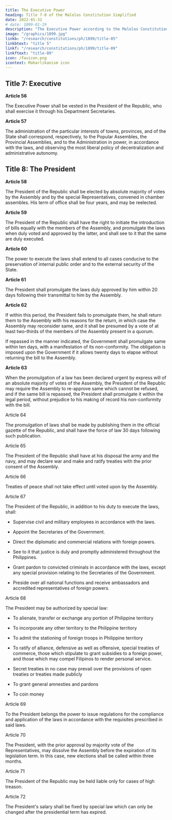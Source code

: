```yaml
---
title: The Executive Power
heading: Title 7-8 of the Malolos Constitution Simplified
date: 2022-01-31
# date: 1899-01-19
description: "The Executive Power according to the Malolos Constitution"
image: "/graphics/1899.jpg"
linkb: "/research/constitutions/ph/1899/title-05"
linkbtext: "title 5"
linkf: "/research/constitutions/ph/1899/title-09"
linkftext: "title-09"
icon: /favicon.png
icontext: Maharlikanism icon
---
```


## Title 7: Executive

**Article 56**

The Executive Power shall be vested in the President of the Republic, who shall exercise it through his Department Secretaries.


**Article 57**

The administration of the particular interests of towns, provinces, and of the State shall correspond, respectively, to the Popular Assembles, the Provincial Assemblies, and to the Administration in power, in accordance with the laws, and observing the most liberal policy of decentralization and administrative autonomy.


## Title 8: The President

**Article 58**

The President of the Republic shall be elected by absolute majority of votes by the Assembly and by the special Representatives, convened in chamber assembles. His term of office shall be four years, and may be reelected.


**Article 59**

The President of the Republic shall have the right to initiate the introduction of bills equally with the members of the Assembly, and promulgate the laws when duly voted and approved by the latter, and shall see to it that the same are duly executed.


**Article 60**

The power to execute the laws shall extend to all cases conducive to the preservation of internal public order and to the external security of the State.


**Article 61**

The President shall promulgate the laws duly approved by him within 20 days following their transmittal to him by the Assembly.


**Article 62**

If within this period, the President fails to promulgate them, he shall return them to the Assembly with his reasons for the return, in which case the Assembly may reconsider same, and it shall be presumed by a vote of at least two-thirds of the members of the Assembly present in a quorum. 

If repassed in the manner indicated, the Government shall promulgate same within ten days, with a manifestation of its non-conformity. The obligation is imposed upon the Government if it allows twenty days to elapse without returning the bill to the Assembly.


**Article 63**

When the promulgation of a law has been declared urgent by express will of an absolute majority of votes of the Assembly, the President of the Republic may require the Assembly to re-approve same which cannot be refused, and if the same bill is repassed, the President shall promulgate it within the legal period, without prejudice to his making of record his non-conformity with the bill.

Article 64

The promulgation of laws shall be made by publishing them in the official gazette of the Republic, and shall have the force of law 30 days following such publication.

Article 65

The President of the Republic shall have at his disposal the army and the navy, and may declare war and make and ratify treaties with the prior consent of the Assembly.

Article 66

Treaties of peace shall not take effect until voted upon by the Assembly.

Article 67

The President of the Republic, in addition to his duty to execute the laws, shall:

- Supervise civil and military employees in accordance with the laws.

- Appoint the Secretaries of the Government.

- Direct the diplomatic and commercial relations with foreign powers.

- See to it that justice is duly and promptly administered throughout the Philippines.

- Grant pardon to convicted criminals in accordance with the laws, except any special provision relating to the Secretaries of the Government.

- Preside over all national functions and receive ambassadors and accredited representatives of foreign powers.


Article 68

The President may be authorized by special law:

- To alienate, transfer or exchange any portion of Philippine territory

- To incorporate any other territory to the Philippine territory

- To admit the stationing of foreign troops in Philippine territory

- To ratify of alliance, defensive as well as offensive, special treaties of commerce, those which stipulate to grant subsidies to a foreign power, and those which may compel Filipinos to render personal service.

- Secret treaties in no case may prevail over the provisions of open treaties or treaties made publicly

- To grant general amnesties and pardons

- To coin money



Article 69

To the President belongs the power to issue regulations for the compliance and application of the laws in accordance with the requisites prescribed in said laws.


Article 70

The President, with the prior approval by majority vote of the Representatives, may dissolve the Assembly before the expiration of its legislation term. In this case, new elections shall be called within three months.


Article 71

The President of the Republic may be held liable only for cases of high treason.


Article 72

The President's salary shall be fixed by special law which can only be changed after the presidential term has expired.

